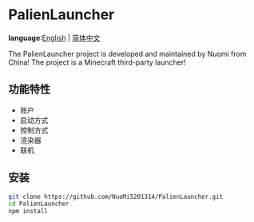 # PalienLauncher

**language**:[English](README.md) | [简体中文](README_zh-CN.md)

The PalienLauncher project is developed and maintained by Nuomi from China! The project is a Minecraft third-party launcher!

## 功能特性

- 账户
- 启动方式
- 控制方式
- 渲染器
- 联机
  
## 安装

```bash
git clone https://github.com/NuoMi5201314/PalienLauncher.git
cd PalienLauncher
npm install

